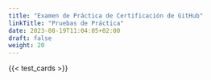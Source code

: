 ```yaml
---
title: "Examen de Práctica de Certificación de GitHub"
linkTitle: "Pruebas de Práctica"
date: 2023-08-19T11:04:05+02:00
draft: false
weight: 20
---
```


{{< test_cards >}}

